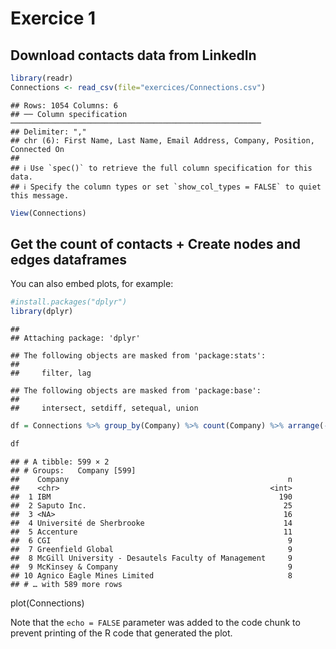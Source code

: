 Exercice 1
================

## Download contacts data from LinkedIn

``` r
library(readr)
Connections <- read_csv(file="exercices/Connections.csv")
```

    ## Rows: 1054 Columns: 6
    ## ── Column specification ────────────────────────────────────────────────────────
    ## Delimiter: ","
    ## chr (6): First Name, Last Name, Email Address, Company, Position, Connected On
    ## 
    ## ℹ Use `spec()` to retrieve the full column specification for this data.
    ## ℹ Specify the column types or set `show_col_types = FALSE` to quiet this message.

``` r
View(Connections)
```

## Get the count of contacts + Create nodes and edges dataframes

You can also embed plots, for example:

``` r
#install.packages("dplyr")
library(dplyr)
```

    ## 
    ## Attaching package: 'dplyr'

    ## The following objects are masked from 'package:stats':
    ## 
    ##     filter, lag

    ## The following objects are masked from 'package:base':
    ## 
    ##     intersect, setdiff, setequal, union

``` r
df = Connections %>% group_by(Company) %>% count(Company) %>% arrange(-n)

df
```

    ## # A tibble: 599 × 2
    ## # Groups:   Company [599]
    ##    Company                                                 n
    ##    <chr>                                               <int>
    ##  1 IBM                                                   190
    ##  2 Saputo Inc.                                            25
    ##  3 <NA>                                                   16
    ##  4 Université de Sherbrooke                               14
    ##  5 Accenture                                              11
    ##  6 CGI                                                     9
    ##  7 Greenfield Global                                       9
    ##  8 McGill University - Desautels Faculty of Management     9
    ##  9 McKinsey & Company                                      9
    ## 10 Agnico Eagle Mines Limited                              8
    ## # … with 589 more rows

plot(Connections)

Note that the `echo = FALSE` parameter was added to the code chunk to
prevent printing of the R code that generated the plot.
